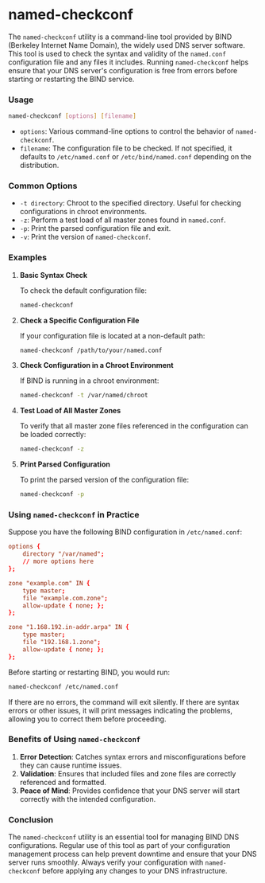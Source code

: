 # named-checkconf
The `named-checkconf` utility is a command-line tool provided by BIND (Berkeley Internet Name Domain), the widely used DNS server software. This tool is used to check the syntax and validity of the `named.conf` configuration file and any files it includes. Running `named-checkconf` helps ensure that your DNS server's configuration is free from errors before starting or restarting the BIND service.

### Usage

```bash
named-checkconf [options] [filename]
```

- `options`: Various command-line options to control the behavior of `named-checkconf`.
- `filename`: The configuration file to be checked. If not specified, it defaults to `/etc/named.conf` or `/etc/bind/named.conf` depending on the distribution.

### Common Options

- `-t directory`: Chroot to the specified directory. Useful for checking configurations in chroot environments.
- `-z`: Perform a test load of all master zones found in `named.conf`.
- `-p`: Print the parsed configuration file and exit.
- `-v`: Print the version of `named-checkconf`.

### Examples

1. **Basic Syntax Check**

   To check the default configuration file:

   ```bash
   named-checkconf
   ```

2. **Check a Specific Configuration File**

   If your configuration file is located at a non-default path:

   ```bash
   named-checkconf /path/to/your/named.conf
   ```

3. **Check Configuration in a Chroot Environment**

   If BIND is running in a chroot environment:

   ```bash
   named-checkconf -t /var/named/chroot
   ```

4. **Test Load of All Master Zones**

   To verify that all master zone files referenced in the configuration can be loaded correctly:

   ```bash
   named-checkconf -z
   ```

5. **Print Parsed Configuration**

   To print the parsed version of the configuration file:

   ```bash
   named-checkconf -p
   ```

### Using `named-checkconf` in Practice

Suppose you have the following BIND configuration in `/etc/named.conf`:

```conf
options {
    directory "/var/named";
    // more options here
};

zone "example.com" IN {
    type master;
    file "example.com.zone";
    allow-update { none; };
};

zone "1.168.192.in-addr.arpa" IN {
    type master;
    file "192.168.1.zone";
    allow-update { none; };
};
```

Before starting or restarting BIND, you would run:

```bash
named-checkconf /etc/named.conf
```

If there are no errors, the command will exit silently. If there are syntax errors or other issues, it will print messages indicating the problems, allowing you to correct them before proceeding.

### Benefits of Using `named-checkconf`

1. **Error Detection**: Catches syntax errors and misconfigurations before they can cause runtime issues.
2. **Validation**: Ensures that included files and zone files are correctly referenced and formatted.
3. **Peace of Mind**: Provides confidence that your DNS server will start correctly with the intended configuration.

### Conclusion

The `named-checkconf` utility is an essential tool for managing BIND DNS configurations. Regular use of this tool as part of your configuration management process can help prevent downtime and ensure that your DNS server runs smoothly. Always verify your configuration with `named-checkconf` before applying any changes to your DNS infrastructure.
